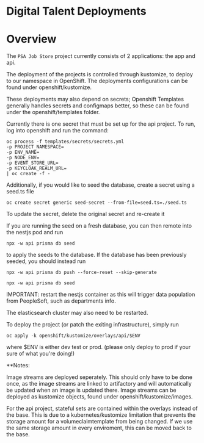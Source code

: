 # Digital Talent Deployments

# Overview

The `PSA Job Store` project currently consists of 2 applications: the app and api.

The deployment of the projects is controlled through kustomize, to deploy to our namespace in OpenShift. The deployments configurations can be found under openshift/kustomize.

These deployments may also depend on secrets; Openshift Templates generally handles secrets and configmaps better, so these can be found under the openshift/templates folder.

Currently there is one secret that must be set up for the api project. To run, log into openshift and run the command:

```
oc process -f templates/secrets/secrets.yml
-p PROJECT_NAMESPACE=
-p ENV_NAME=
-p NODE_ENV=
-p EVENT_STORE_URL=
-p KEYCLOAK_REALM_URL=
| oc create -f -
```

Additionally, if you would like to seed the database, create a secret using a seed.ts file

```
oc create secret generic seed-secret --from-file=seed.ts=./seed.ts
```

To update the secret, delete the original secret and re-create it

If you are running the seed on a fresh database, you can then remote into the nestjs pod and run

```
npx -w api prisma db seed
```

to apply the seeds to the database. If the database has been previously seeded, you should instead run

```
npx -w api prisma db push --force-reset --skip-generate

npx -w api prisma db seed
```

IMPORTANT: restart the nestjs container as this will trigger data population from PeopleSoft, such as departments info.

The elasticsearch cluster may also need to be restarted.

To deploy the project (or patch the exiting infrastructure), simply run

```
oc apply -k openshift/kustomize/overlays/api/$ENV
```

where $ENV is either dev test or prod. (please only deploy to prod if your sure of what you're doing!)

\*\*Notes:

Image streams are deployed seperately. This should only have to be done once, as the image streams are linked to artifactory and will automatically be updated when an image is updated there. Image streams can be deployed as kustomize objects, found under openshift/kustomize/images.

For the api project, stateful sets are contained within the overlays instead of the base. This is due to a kubernetes/kustomize limitation that prevents the storage amount for a volumeclaimtemplate from being changed. If we use the same storage amount in every enviroment, this can be moved back to the base.
